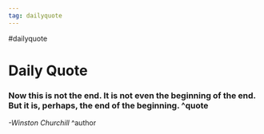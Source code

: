 ```yaml
---
tag: dailyquote
---
```


#dailyquote

# Daily Quote

### Now this is not the end. It is not even the beginning of the end. But it is, perhaps, the end of the beginning. ^quote
*-Winston Churchill* ^author
